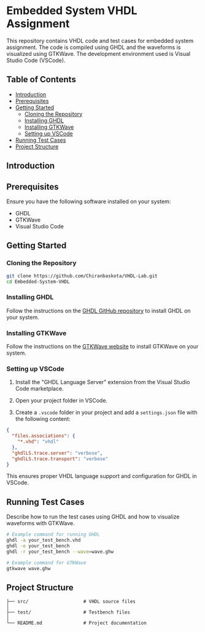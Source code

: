 # Embedded System VHDL Assignment

This repository contains VHDL code and test cases for  embedded system assignment. The code is compiled using GHDL and the waveforms is visualized using GTKWave. The development environment used is Visual Studio Code (VSCode).

## Table of Contents

- [Introduction](#introduction)
- [Prerequisites](#prerequisites)
- [Getting Started](#getting-started)
  - [Cloning the Repository](#cloning-the-repository)
  - [Installing GHDL](#installing-ghdl)
  - [Installing GTKWave](#installing-gtkwave)
  - [Setting up VSCode](#setting-up-vscode)
- [Running Test Cases](#running-test-cases)
- [Project Structure](#project-structure)

## Introduction


## Prerequisites

Ensure you have the following software installed on your system:

- GHDL
- GTKWave
- Visual Studio Code

## Getting Started

### Cloning the Repository

```bash
git clone https://github.com/Chiranbaskota/VHDL-Lab.git
cd Embedded-System-VHDL
```

### Installing GHDL

Follow the instructions on the [GHDL GitHub repository](https://github.com/ghdl/ghdl) to install GHDL on your system.

### Installing GTKWave

Follow the instructions on the [GTKWave website](http://gtkwave.sourceforge.net/) to install GTKWave on your system.

### Setting up VSCode

1. Install the "GHDL Language Server" extension from the Visual Studio Code marketplace.

2. Open your project folder in VSCode.

3. Create a `.vscode` folder in your project and add a `settings.json` file with the following content:

```json
{
  "files.associations": {
    "*.vhd": "vhdl"
  },
  "ghdlLS.trace.server": "verbose",
  "ghdlLS.trace.transport": "verbose"
}
```

This ensures proper VHDL language support and configuration for GHDL in VSCode.

## Running Test Cases

Describe how to run the test cases using GHDL and how to visualize waveforms with GTKWave.

```bash
# Example command for running GHDL
ghdl -a your_test_bench.vhd
ghdl -e your_test_bench
ghdl -r your_test_bench --wave=wave.ghw
```

```bash
# Example command for GTKWave
gtkwave wave.ghw
```

## Project Structure


```
├── src/                    # VHDL source files
│   
├── test/                   # Testbench files
│   
└── README.md               # Project documentation
```
